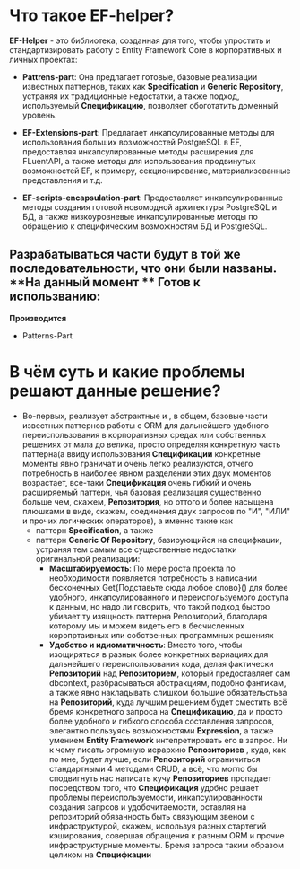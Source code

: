 # Что такое EF-helper?
**EF-Helper** -  это библиотека, созданная для того, чтобы упростить и стандартизировать работу с Entity Framework Core в корпоративных и личных проектах:
* **Pattrens-part**: Она предлагает готовые, базовые реализации известных паттернов, таких как **Specification** и **Generic Repository**, устраняя их традиционные недостатки, а также подход, используемый **Спецификацию**, позволяет обоготатить доменный уровень.

* **EF-Extensions-part**: Предлагает инкапсулированные методы для использования больших возможностей PostgreSQL в EF, предоставляя инкапсулированные методы расширения для FLuentAPI, а также методы для использования продвинутых возможностей EF, к примеру, секционирование, материализованные представления и т.д.

* **EF-scripts-encapsulation-part**: Предоставляет инкапсулированные методы создания готовой новомодной архитектуры PostgreSQL и БД, а также низкоуровневые инкапсулированные методы по обращению к специфическим возможностям БД и PostgreSQL.

Разрабатываться части будут в той же последовательности, что они были названы.
**На данный момент **
**Готов к использванию**:
-
**Производится**
- Patterns-Part








# В чём суть и какие проблемы решают данные решение?
* Во-первых, реализует абстрактные и , в общем, базовые части известных паттернов работы с ORM для дальнейшего удобного переиспользования в корпоративных средах или собственных решениях от мала до велика, просто определяя конкретную часть паттерна(а ввиду использования **Спецификации** конкретные моменты явно граничат и очень легко реализуются, отчего потребность в наиболее явном разделении этих двух моментов возрастает, все-таки **Спецификация** очень гибкий и очень расширяемый паттерн, чья базовая реализация существенно больше чем, скажем, **Репозитория**, но оттого и более насыщена плюшками в виде, скажем, соединения двух запросов по "И", "ИЛИ" и прочих логических операторов),
  а именно такие как
    * паттерн **Specification**, а также
    * паттерн **Generic Of Repository**, базирующийся на специфкации, устраняя тем самым все существенные недостатки оригинальной реализации:
       * **Масштабируемость**: По мере роста проекта по необходимости появляется потребность в написании бесконечных Get{Подставьте сюда любое слово}() для более удобного, инкапсулированного и переиспользуемого доступа к данным, но надо ли говорить, что такой подход быстро убивает ту изящность паттерна Репозиторий, благодаря которому мы и можем видеть его в бесчисленных коропртаивных или собственных программных решениях
       * **Удобство и идиоматичность**: Вместо того, чтобы изощиряться в разных более конкретных вариациях для дальнейшего переиспользования кода, делая фактически **Репозиторий** над **Репозиторием**, который предоставляет сам dbcontext, разбрасываться абстракциям, подобно фантикам, а также явно накладывать слишком большие обязательстьва на **Репозиторий**, куда лучшим решением будет сместить всё бремя конкретного запроса на **Спецификацию**, да и просто более удобного и гибкого способа составления запросов, элегантно пользуясь возможностями **Expression**, а также  умением **Entity Framework** интепретировать его в запрос.
        Ни к чему писать огромную иерархию **Репозиториев** , куда, как по мне, будет лучше, если **Репозиторий** ограничиться стандартными 4 методами CRUD, а всё, что могло бы сподвигнуть нас написать кучу **Репозиториев** пропадает посредством того, что **Спецификация** удобно решает проблемы переиспользуемости, инкапсулированности создания запрсов и удобочитаемости, оставляя на репозиторий обязанность быть связующим звеном с инфраструктурой, скажем, используя разных стартегий кэширования, совершая обращения к разным ORM и прочие инфраструктурные моменты.
        Бремя запроса таким образом целиком на **Специфкации**
 
